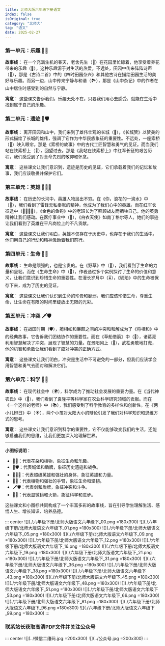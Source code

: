 ```yaml
---
title: 北师大版六年级下册语文
index: false
isOriginal: true
category: "北师大"
tag: "语文"
date: 2025-02-27
---
```


### 第一单元：乐趣 🌸🌼

**故事线**：
在一个充满生机的春天，老舍先生（🌱）在花园里忙碌着，他享受着养花带来的乐趣（🌸），这种乐趣源于对生活的热爱。不远处，田园中传来阵阵诗声（📜），那是《古诗二首》中的《四时田园杂兴》和其他古诗在描绘田园生活的美好与乐趣。而另一边，山中传来宁静与和谐（🏞️），那是《山中杂记》中的作者在山中居住时感受到的自然与宁静。

**寓意**：
这些课文告诉我们，乐趣无处不在，只要我们用心去感受，就能在生活中找到属于自己的乐趣。

### 第二单元：遗迹 🏰🛡️

**故事线**：
离开田园和山中，我们来到了雄伟壮观的长城（🏰），《长城赞》以赞美的形式描绘了长城的雄伟，强调了它作为中华民族象征的重要性。不远处，一座索桥（🌉）映入眼帘，那是《索桥的故事》中的古代工匠智慧和勇气的见证。而当我们站在铁索桥上（🔗），回望过去，那是《我站在铁索桥上》中红军长征的艰苦历程，我们感受到了对革命先烈的敬仰和怀念。

**寓意**：
这些课文让我们意识到，遗迹是历史的见证，它们承载着我们的记忆和故事，我们应该敬畏并保护它们。

### 第三单元：英雄 🦸‍♂️💪

**故事线**：
在历史的长河中，英雄人物层出不穷。在《你，浪花的一滴水》中（🌊），我们看到了雷锋无私奉献的精神，他成为了我们心中的英雄。而在红军长征途中（🚶‍♂️🚶‍♀️），《金色的鱼钩》中的老班长为了照顾战友而牺牲自己，他的英勇精神让我们感动。在医疗事业中（🏥），《白衣天使》如南丁格尔等人，她们的事迹让我们看到了英雄在平凡岗位上的不凡贡献。

**寓意**：
这些课文让我们明白，英雄不仅存在于历史中，也存在于我们的生活中。他们用自己的行动和精神激励着我们前行。

### 第四单元：生命 🌱💪

**故事线**：
生命是顽强的，也是宝贵的。在《野草》中（🌿），我们看到了生命的力量和坚韧。而在《生命生命》中（💖），作者通过多个实例探讨了生命的价值和意义，让我们意识到珍惜生命的重要性。在漫长岁月中（⏳），《琥珀》中的生命被保存下来，成为了历史的见证。

**寓意**：
这些课文让我们认识到生命的珍贵和脆弱，我们应该珍惜生命，尊重生命，让生命在有限的时间里绽放出无限的光彩。

### 第五单元：冲突 🗡️🛡️

**故事线**：
在战国时期（🛡️），蔺相如和廉颇之间的冲突和和解成为了《将相和》中的经典故事，它告诉我们团结协作的重要性。而在《草船借箭》中（🏹），诸葛亮利用智慧解决了冲突，展现了智慧的力量。在景阳冈上（🐅），武松勇敢地打虎，他的机智和勇敢让我们看到了应对冲突的正确方式。

**寓意**：
这些课文让我们明白，冲突是生活中不可避免的一部分，但我们应该学会用智慧和勇气去面对和解决它们。

### 第六单元：科学 🔬🚀

**故事线**：
在现代社会中（🌍），科学成为了推动社会发展的重要力量。在《当代神农氏》中（🌾），我们看到了袁隆平等科学家在农业科学研究领域的贡献。而在《一个这样的老师》中（📚），我们感受到了科学教育的多样性和创新性。在《两小儿辩日》中（☀️），两个小孩对太阳大小的辩论引发了我们对科学知识和思维方式的思考。

**寓意**：
这些课文让我们意识到科学的重要性，它不仅能够改变我们的生活，还能够启迪我们的思维，让我们更加深入地理解世界。

---

**小图标说明**：

- 🌸🌼：代表花朵和植物，象征生命和乐趣。
- 🏰🛡️：代表城堡和盾牌，象征历史遗迹和战争。
- 🦸‍♂️💪：代表超级英雄和强壮的身体，象征英雄和力量。
- 🌱💪：代表植物和强壮的手臂，象征生命和坚韧。
- 🗡️🛡️：代表剑和盾牌，象征冲突和斗争。
- 🔬🚀：代表显微镜和火箭，象征科学和进步。

这些课文和小图标共同构成了一个丰富多彩的故事线，旨在引导学生理解生活、感悟人生、增长知识、培养品德。

::: center
![](./六年级下册/北师大版语文六年级下_00.png =180x300)
![](./六年级下册/北师大版语文六年级下_01.png =180x300)
![](./六年级下册/北师大版语文六年级下_05.png =180x300)
![](./六年级下册/北师大版语文六年级下_09.png =180x300)
![](./六年级下册/北师大版语文六年级下_12.png =180x300)
![](./六年级下册/北师大版语文六年级下_16.png =180x300)
![](./六年级下册/北师大版语文六年级下_19.png =180x300)
![](./六年级下册/北师大版语文六年级下_21.png =180x300)
![](./六年级下册/北师大版语文六年级下_31.png =180x300)
![](./六年级下册/北师大版语文六年级下_36.png =180x300)
![](./六年级下册/北师大版语文六年级下_38.png =180x300)
![](./六年级下册/北师大版语文六年级下_43.png =180x300)
![](./六年级下册/北师大版语文六年级下_45.png =180x300)
![](./六年级下册/北师大版语文六年级下_48.png =180x300)
![](./六年级下册/北师大版语文六年级下_51.png =180x300)
![](./六年级下册/北师大版语文六年级下_53.png =180x300)
![](./六年级下册/北师大版语文六年级下_66.png =180x300)
![](./六年级下册/北师大版语文六年级下_81.png =180x300)
![](./六年级下册/北师大版语文六年级下_96.png =180x300)
![](./六年级下册/北师大版语文六年级下_99.png =180x300)
:::

### 联系站长获取高清PDF文件并关注公众号
::: center
![](../微信二维码.jpg =200x300)
![](../公众号.jpg =200x300)
:::

